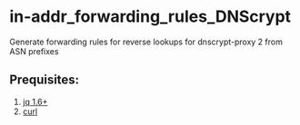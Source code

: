 # in-addr_forwarding_rules_DNScrypt
Generate forwarding rules for reverse lookups for dnscrypt-proxy 2 from ASN prefixes
## Prequisites:
1. [jq 1.6+](https://stedolan.github.io/jq/)
2. [curl](https://curl.se/)
